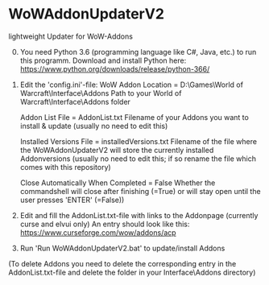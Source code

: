 # WoWAddonUpdaterV2
lightweight Updater for WoW-Addons

0) You need Python 3.6 (programming language like C#, Java, etc.) to run this programm.
   Download and install Python here:
   https://www.python.org/downloads/release/python-366/

1) Edit the 'config.ini'-file:
     WoW Addon Location = D:\Games\World of Warcraft\Interface\Addons
         Path to your World of Warcraft\Interface\Addons folder
         
     Addon List File = AddonList.txt
         Filename of your Addons you want to install & update (usually no need to edit this)
         
     Installed Versions File = installedVersions.txt
         Filename of the file where the WoWAddonUpdaterV2 will store the currently installed Addonversions (usually no need to edit this; if so rename the file which comes with this repository)
     
     Close Automatically When Completed = False
         Whether the commandshell will close after finishing (=True) or will stay open until the user presses 'ENTER' (=False))
         
2) Edit and fill the AddonList.txt-file with links to the Addonpage (currently curse and elvui only)
   An entry should look like this:
   https://www.curseforge.com/wow/addons/acp
   
3) Run 'Run WoWAddonUpdaterV2.bat' to update/install Addons

(To delete Addons you need to delete the corresponding entry in the AddonList.txt-file and delete the folder in your Interface\Addons directory)
